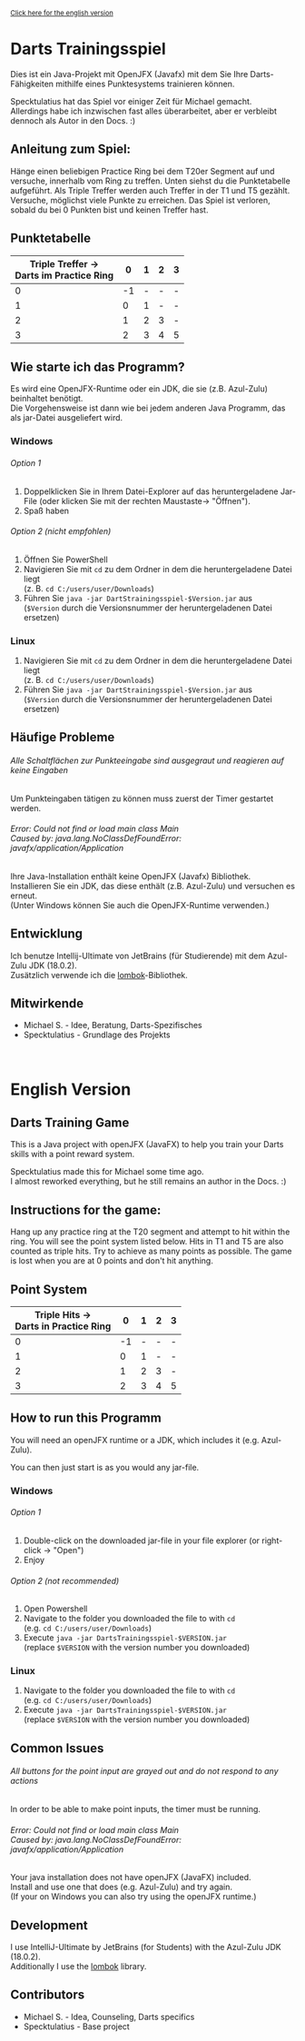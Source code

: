 <sup>[Click here for the english version](#english-version) </sup>

# **Darts Trainingsspiel**

Dies ist ein Java-Projekt mit OpenJFX (Javafx)
mit dem Sie Ihre Darts-Fähigkeiten mithilfe eines Punktesystems trainieren können.

Specktulatius hat das Spiel vor einiger Zeit für Michael gemacht. <br>
Allerdings habe ich inzwischen fast alles überarbeitet,
aber er verbleibt dennoch als Autor in den Docs. :)

## Anleitung zum Spiel:

Hänge einen beliebigen Practice Ring bei dem T20er Segment auf und versuche,
innerhalb vom Ring zu treffen. Unten siehst du die Punktetabelle aufgeführt.
Als Triple Treffer werden auch Treffer in der T1 und T5 gezählt.
Versuche, möglichst viele Punkte zu erreichen. Das Spiel ist verloren,
sobald du bei 0 Punkten bist und keinen Treffer hast.

## Punktetabelle

| Triple Treffer -> <br> Darts im Practice Ring  	 | 0  	 | 1 	 | 2 	 | 3 	 |
|--------------------------------------------------|------|-----|-----|-----|
| 0                                      	         | -1 	 | - 	 | - 	 | - 	 |
| 1                                      	         | 0  	 | 1 	 | - 	 | - 	 |
| 2                                      	         | 1  	 | 2 	 | 3 	 | - 	 |
| 3                                      	         | 2  	 | 3 	 | 4 	 | 5 	 |

## Wie starte ich das Programm?

Es wird eine OpenJFX-Runtime oder ein JDK, die sie (z.B. Azul-Zulu) beinhaltet benötigt. <br>
Die Vorgehensweise ist dann wie bei jedem anderen Java Programm,
das als jar-Datei ausgeliefert wird.

### Windows

###### Option 1

1. Doppelklicken Sie in Ihrem Datei-Explorer auf das heruntergeladene Jar-File (oder klicken Sie mit der rechten
   Maustaste-> "Öffnen").
2. Spaß haben

###### Option 2 (nicht empfohlen)

1. Öffnen Sie PowerShell
2. Navigieren Sie mit `cd` zu dem Ordner in dem die heruntergeladene Datei liegt <br>
   (z. B. `cd C:/users/user/Downloads`)
3. Führen Sie `java -jar DartStrainingsspiel-$Version.jar` aus <br>
   (`$Version` durch die Versionsnummer der heruntergeladenen Datei ersetzen)

### Linux

1. Navigieren Sie mit `cd` zu dem Ordner in dem die heruntergeladene Datei liegt <br>
   (z. B. `cd C:/users/user/Downloads`)
2. Führen Sie `java -jar DartStrainingsspiel-$Version.jar` aus <br>
   (`$Version` durch die Versionsnummer der heruntergeladenen Datei ersetzen)

## Häufige Probleme

###### Alle Schaltflächen zur Punkteeingabe sind ausgegraut und reagieren auf keine Eingaben

Um Punkteingaben tätigen zu können muss zuerst der Timer gestartet werden.

###### Error: Could not find or load main class Main <br> Caused by: java.lang.NoClassDefFoundError: javafx/application/Application

Ihre Java-Installation enthält keine OpenJFX (Javafx) Bibliothek. <br>
Installieren Sie ein JDK, das diese enthält (z.B. Azul-Zulu) und versuchen es erneut. <br>
(Unter Windows können Sie auch die OpenJFX-Runtime verwenden.)

## Entwicklung

Ich benutze Intellij-Ultimate von JetBrains (für Studierende) mit dem Azul-Zulu JDK (18.0.2). <br>
Zusätzlich verwende ich die [lombok](https://projectlombok.org/)-Bibliothek.

## Mitwirkende

* Michael S. - Idee, Beratung, Darts-Spezifisches
* Specktulatius - Grundlage des Projekts

<br>

# English Version

## **Darts Training Game**

This is a Java project with openJFX (JavaFX) to help you train your Darts skills with a point reward system.

Specktulatius made this for Michael some time ago. <br>
I almost reworked everything, but he still remains an author in the Docs. :)

## Instructions for the game:

Hang up any practice ring at the T20 segment and attempt to hit within the ring.
You will see the point system listed below.
Hits in T1 and T5 are also counted as triple hits.
Try to achieve as many points as possible.
The game is lost when you are at 0 points and don't hit anything.

## Point System

| Triple Hits -> <br> Darts in Practice Ring  	 | 0  	 | 1 	 | 2 	 | 3 	 |
|-----------------------------------------------|------|-----|-----|-----|
| 0                                      	      | -1 	 | - 	 | - 	 | - 	 |
| 1                                      	      | 0  	 | 1 	 | - 	 | - 	 |
| 2                                      	      | 1  	 | 2 	 | 3 	 | - 	 |
| 3                                      	      | 2  	 | 3 	 | 4 	 | 5 	 |

## How to run this Programm

You will need an openJFX runtime or a JDK, which includes it (e.g. Azul-Zulu).

You can then just start is as you would any jar-file.

### Windows

###### Option 1

1. Double-click on the downloaded jar-file in your file explorer (or right-click -> "Open")
2. Enjoy

###### Option 2 (not recommended)

1. Open Powershell
2. Navigate to the folder you downloaded the file to with `cd`
   <br> (e.g. `cd C:/users/user/Downloads`)
3. Execute `java -jar DartsTrainingsspiel-$VERSION.jar`
   <br> (replace `$VERSION` with the version number you downloaded)

### Linux

1. Navigate to the folder you downloaded the file to with `cd` <br>
   (e.g. `cd C:/users/user/Downloads`)
2. Execute `java -jar DartsTrainingsspiel-$VERSION.jar` <br>
   (replace `$VERSION` with the version number you downloaded)

## Common Issues

###### All buttons for the point input are grayed out and do not respond to any actions

In order to be able to make point inputs, the timer must be running.

###### Error: Could not find or load main class Main <br> Caused by: java.lang.NoClassDefFoundError: javafx/application/Application

Your java installation does not have openJFX (JavaFX) included. <br>
Install and use one that does (e.g. Azul-Zulu) and try again. <br>
(If your on Windows you can also try using the openJFX runtime.)

## Development

I use IntelliJ-Ultimate by JetBrains (for Students) with the Azul-Zulu JDK (18.0.2). <br>
Additionally I use the [lombok](https://projectlombok.org/) library.

## Contributors

* Michael S. - Idea, Counseling, Darts specifics
* Specktulatius - Base project